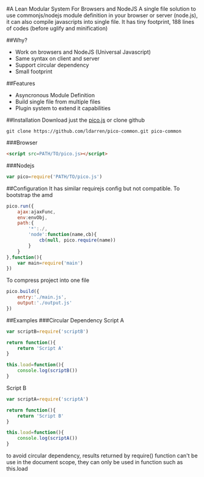 #A Lean Modular System For Browsers and NodeJS
A single file solution to use commonjs/nodejs module definition in your browser or server (node.js), it can also compile javascripts into single file. It has tiny footprint, 188 lines of codes (before uglify and minification)

##Why?
* Work on browsers and NodeJS (Universal Javascript)
* Same syntax on client and server 
* Support circular dependency
* Small footprint

##Features
* Asyncronous Module Definition
* Build single file from multiple files
* Plugin system to extend it capabilities

##Installation
Download just the [pico.js](https://raw.githubusercontent.com/ldarren/pico-common/master/pico.js) or clone github
```
git clone https://github.com/ldarren/pico-common.git pico-common
```
###Browser
```html
<script src=PATH/TO/pico.js></script>
```
###Nodejs
```javascript
var pico=require('PATH/TO/pico.js')
```

##Configuration
It has similar requirejs config but not compatible. To bootstrap the amd
```javascript
pico.run({
    ajax:ajaxFunc,
    env:envObj,
    path:{
        '*':./,
        'node':function(name,cb){
            cb(null, pico.require(name))
        }
    }
},function(){
    var main=require('main')
})
```
To compress project into one file
```javascript
pico.build({
    entry:'./main.js',
    output:'./output.js'
})
```
##Examples
###Circular Dependency
Script A
```javascript
var scriptB=require('scriptB')

return function(){
    return 'Script A'
}

this.load=function(){
    console.log(scriptB())
}
```
Script B
```javascript
var scriptA=require('scriptA')

return function(){
    return 'Script B'
}

this.load=function(){
    console.log(scriptA())
}
```
to avoid circular dependency, results returned by require() function can't be use in the document scope, they can only be used in function such as this.load
